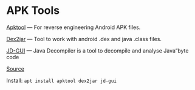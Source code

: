 # APK Tools

[Apktool](https://ibotpeaches.github.io/Apktool/) — For reverse engineering Android APK files.

[Dex2jar](https://github.com/tanuj99/dex2jar) — Tool to work with android .dex and java .class files.

[JD-GUI](https://github.com/java-decompiler/jd-gui) — Java Decompiler is a tool to decompile and analyse Java“byte code

[Source](https://medium.com/helpshift-engineering/reverse-engineer-your-favorite-android-app-863a797042a6)

Install: `apt install apktool dex2jar jd-gui`



